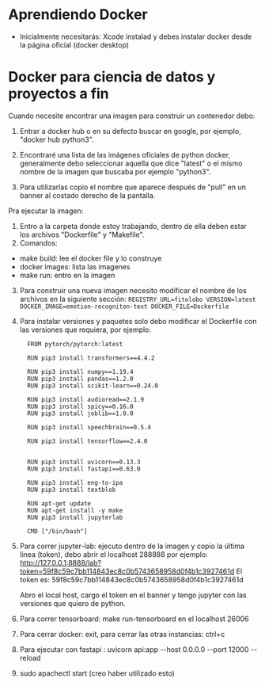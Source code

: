 # Aprendiendo Docker
- Inicialmente necesitarás: Xcode instalad y debes instalar docker desde la página oficial (docker desktop)

# Docker para ciencia de datos y proyectos a fin

Cuando necesite encontrar una imagen para construir un contenedor debo:

1) Entrar a docker hub o en su defecto buscar en google, por ejemplo, "docker hub python3".

2) Encontraré una lista de las imágenes oficiales de python docker, generalmente debo seleccionar
aquella que dice "latest" o el mismo nombre de la imagen que buscaba por ejemplo "python3".

3) Para utilizarlas copio el nombre que aparece después de "pull" en un banner al costado derecho de la pantalla.

Pra ejecutar la imagen:
1) Entro a la carpeta donde estoy trabajando, dentro de ella deben estar los archivos "Dockerfile" y "Makefile".
2) Comandos:
  - make build: lee el docker file y lo construye
  - docker images: lista las imagenes
  - make run: entro en la imagen
3) Para construir una nueva imagen necesito modificar el nombre de los archivos en la siguiente sección:
            ```
              REGISTRY_URL=fitolobo
              VERSION=latest
              DOCKER_IMAGE=emotion-recogniton-text
              DOCKER_FILE=Dockerfile
            ```
4) Para instalar versiones y paquetes solo debo modificar el Dockerfile con las versiones que requiera, por ejemplo:
      ```
        FROM pytorch/pytorch:latest

        RUN pip3 install transformers==4.4.2

        RUN pip3 install numpy==1.19.4
        RUN pip3 install pandas==1.2.0
        RUN pip3 install scikit-learn==0.24.0

        RUN pip3 install audioread==2.1.9
        RUN pip3 install spicy==0.16.0
        RUN pip3 install joblib==1.0.0

        RUN pip3 install speechbrain==0.5.4

        RUN pip3 install tensorflow==2.4.0


        RUN pip3 install uvicorn==0.13.3
        RUN pip3 install fastapi==0.63.0

        RUN pip3 install eng-to-ipa
        RUN pip3 install textblob

        RUN apt-get update
        RUN apt-get install -y make
        RUN pip3 install jupyterlab

        CMD ["/bin/bash"]
      ```
5) Para correr jupyter-lab: ejecuto dentro de la imagen y copio la última linea (token), debo abrir el localhost 288888
   por ejemplo:
    http://127.0.0.1:8888/lab?token=59f8c59c7bb114843ec8c0b5743658958d0f4b1c3927461d
    El token es: 59f8c59c7bb114843ec8c0b5743658958d0f4b1c3927461d
    
    Abro el local host, cargo el token en el banner y tengo jupyter con las versiones que quiero de python. 
6) Para correr tensorboard: make run-tensorboard 
    en el localhost 26006
    
7) Para cerrar docker: exit, para cerrar las otras instancias: ctrl+c
8) Para ejecutar con fastapi : uvicorn api:app --host 0.0.0.0 --port 12000 --reload
9) sudo apachectl start (creo haber utilizado esto)
